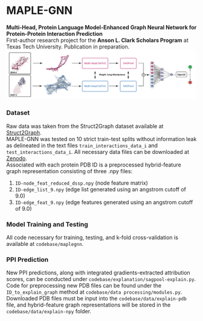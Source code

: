 # MAPLE-GNN
**Multi-Head, Protein Language Model-Enhanced Graph Neural Network for Protein-Protein Interaction Prediction** \
First-author research project for the **Anson L. Clark Scholars Program** at Texas Tech University. Publication in preparation. \
![MAPLE-GNN Architecture](https://github.com/btang2/MAPLE-GNN/blob/main/images/gnn-model-diagram.png?raw=true)
### Dataset
Raw data was taken from the Struct2Graph dataset available at [Struct2Graph](https://github.com/baranwa2/Struct2Graph). \
MAPLE-GNN was tested on 10 strict train-test splits without information leak as delineated in the text files `train_interactions_data_i` and `test_interactions_data_i`.
All necessary data files can be downloaded at [Zenodo](https://zenodo.org/records/13123920). \
Associated with each protein PDB ID is a preprocessed hybrid-feature graph representation consisting of three .npy files:
1. `ID-node_feat_reduced_dssp.npy` (node feature matrix)
2. `ID-edge_list_9.npy` (edge list generated using an angstrom cutoff of 9.0) 
3. `ID-edge_feat_9.npy` (edge features generated using an angstrom cutoff of 9.0)
### Model Training and Testing
All code necessary for training, testing, and k-fold cross-validation is available at `codebase/maplegnn`. 
### PPI Prediction
New PPI predictions, along with integrated gradients-extracted attribution scores, can be conducted under `codebase/explanation/sagpool-explain.py`. \
Code for preprocessing new PDB files can be found under the `ID_to_explain_graph` method at `codebase/data processing/modules.py`. \
Downloaded PDB files must be input into the `codebase/data/explain-pdb` file, and hybrid-feature graph representations will be stored in the `codebase/data/explain-npy` folder.
